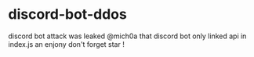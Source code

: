 # discord-bot-ddos
discord bot attack was leaked @mich0a that discord bot only linked api in index.js an enjony don't forget star !
